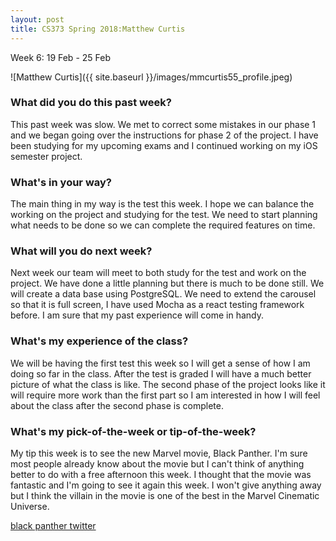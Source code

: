 ```yaml
---
layout: post
title: CS373 Spring 2018:Matthew Curtis
---
```

Week 6: 19 Feb - 25 Feb

![Matthew Curtis]({{ site.baseurl }}/images/mmcurtis55_profile.jpeg)

### What did you do this past week?

This past week was slow. We met to correct some mistakes in our phase 1 and we began going over the instructions for phase 2 of the project. I have been studying for my upcoming exams and I continued working on my iOS semester project. 

### What's in your way?

The main thing in my way is the test this week. I hope we can balance the working on the project and studying for the test. We need to start planning what needs to be done so we can complete the required features on time.

### What will you do next week?

Next week our team will meet to both study for the test and work on the project. We have done a little planning but there is much to be done still. We will create a data base using PostgreSQL. We need to extend the carousel so that it is full screen, I have used Mocha as a react testing framework before. I am sure that my past experience will come in handy.

### What's my experience of the class?

We will be having the first test this week so I will get a sense of how I am doing so far in the class. After the test is graded I will have a much better picture of what the class is like. The second phase of the project looks like it will require more work than the first part so I am interested in how I will feel about the class after the second phase is complete.

### What's my pick-of-the-week or tip-of-the-week?

My tip this week is to see the new Marvel movie, Black Panther. I'm sure most people already know about the movie but I can't think of anything better to do with a free afternoon this week. I thought that the movie was fantastic and I'm going to see it again this week. I won't give anything away but I think the villain in the movie is one of the best in the Marvel Cinematic Universe.

[black panther twitter](https://twitter.com/theblackpanther?ref_src=twsrc%5Egoogle%7Ctwcamp%5Eserp%7Ctwgr%5Eauthor)
